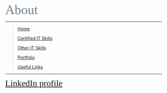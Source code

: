 <span style="font-family:Papyrus; font-size:3em; color:SlateGray;">About</span>

---

> [Home](index.md)
>
> [Certified IT Skills](certified_skills.md)
>
> [Other IT Skills](other_skills.md)
>
> [Portfolio](portfolio.md)
> 
> [Useful Links](links.md)

---

<span style="font-family:Papyrus; font-size:2em;">
  <a href="www.linkedin.com/in/mbhagwan">LinkedIn profile</a>
</span>
